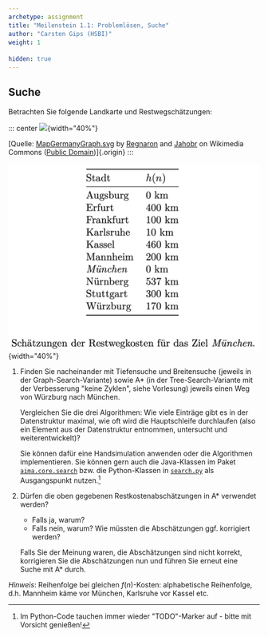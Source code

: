 ```yaml
---
archetype: assignment
title: "Meilenstein 1.1: Problemlösen, Suche"
author: "Carsten Gips (HSBI)"
weight: 1

hidden: true
---
```




## Suche

Betrachten Sie folgende Landkarte und Restwegschätzungen:

::: center
![](https://upload.wikimedia.org/wikipedia/commons/thumb/a/ad/MapGermanyGraph.svg/476px-MapGermanyGraph.svg.png){width="40%"}

[Quelle: [MapGermanyGraph.svg](https://commons.wikimedia.org/wiki/File:MapGermanyGraph.svg) by [Regnaron](https://de.wikipedia.org/wiki/Benutzer:Regnaron) and [Jahobr](https://commons.wikimedia.org/wiki/User:Jahobr) on Wikimedia Commons ([Public Domain](https://en.wikipedia.org/wiki/en:public_domain))]{.origin}
:::

![](images/MapGermanyGraph-Kosten.png){width="40%"}


1.  Finden Sie nacheinander mit Tiefensuche und Breitensuche (jeweils in der Graph-Search-Variante)
    sowie A\* (in der Tree-Search-Variante mit der Verbesserung "keine Zyklen", siehe Vorlesung)
    jeweils einen Weg von Würzburg nach München.

    Vergleichen Sie die drei Algorithmen: Wie viele Einträge gibt es in der Datenstruktur maximal,
    wie oft wird die Hauptschleife durchlaufen (also ein Element aus der Datenstruktur entnommen,
    untersucht und weiterentwickelt)?

    Sie können dafür eine Handsimulation anwenden oder die Algorithmen implementieren. Sie können
    gern auch die Java-Klassen im Paket [`aima.core.search`] bzw. die Python-Klassen in [`search.py`]
    als Ausgangspunkt nutzen.[^aima]

2.  Dürfen die oben gegebenen Restkostenabschätzungen in A\* verwendet werden?
    *   Falls ja, warum?
    *   Falls nein, warum? Wie müssten die Abschätzungen ggf. korrigiert werden?

    Falls Sie der Meinung waren, die Abschätzungen sind nicht korrekt, korrigieren Sie die Abschätzungen
    nun und führen Sie erneut eine Suche mit A\* durch.


_Hinweis_: Reihenfolge bei gleichen $f(n)$-Kosten: alphabetische Reihenfolge, d.h. Mannheim käme
vor München, Karlsruhe vor Kassel etc.


[`aima.core.search`]: https://github.com/aimacode/aima-java/tree/AIMA3e/aima-core/src/main/java/aima/core/search
[`search.py`]: https://github.com/aimacode/aima-python/blob/master/search.py
[^aima]: Im Python-Code tauchen immer wieder "TODO"-Marker auf - bitte mit Vorsicht genießen!
